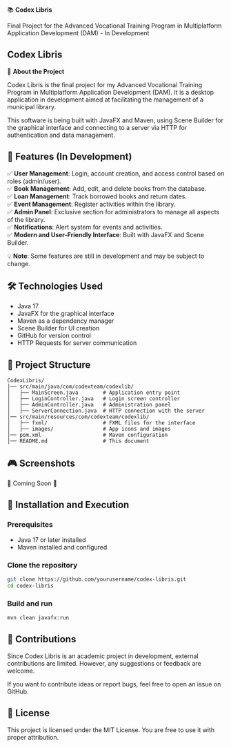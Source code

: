 📚 **Codex Libris**  

Final Project for the Advanced Vocational Training Program in Multiplatform Application Development (DAM) - In Development  

## **Codex Libris**  
📌 **About the Project**  

Codex Libris is the final project for my Advanced Vocational Training Program in Multiplatform Application Development (DAM). It is a desktop application in development aimed at facilitating the management of a municipal library.  

This software is being built with JavaFX and Maven, using Scene Builder for the graphical interface and connecting to a server via HTTP for authentication and data management.  

## 🚀 **Features (In Development)**  

✅ **User Management**: Login, account creation, and access control based on roles (admin/user).  
✅ **Book Management**: Add, edit, and delete books from the database.  
✅ **Loan Management**: Track borrowed books and return dates.  
✅ **Event Management**: Register activities within the library.  
✅ **Admin Panel**: Exclusive section for administrators to manage all aspects of the library.  
✅ **Notifications**: Alert system for events and activities.  
✅ **Modern and User-Friendly Interface**: Built with JavaFX and Scene Builder.  

💡 **Note**: Some features are still in development and may be subject to change.  

## 🛠️ **Technologies Used**  

- Java 17  
- JavaFX for the graphical interface  
- Maven as a dependency manager  
- Scene Builder for UI creation  
- GitHub for version control  
- HTTP Requests for server communication  

## 📂 **Project Structure**  

```
CodexLibris/
│── src/main/java/com/codexteam/codexlib/
│   ├── MainScreen.java        # Application entry point
│   ├── LoginController.java   # Login screen controller
│   ├── AdminController.java   # Administration panel
│   ├── ServerConnection.java  # HTTP connection with the server
│── src/main/resources/com/codexteam/codexlib/
│   ├── fxml/                  # FXML files for the interface
│   ├── images/                # App icons and images
│── pom.xml                    # Maven configuration
│── README.md                  # This document
```

## 🎮 **Screenshots**  

🚧 Coming Soon 🚧  

## 🔧 **Installation and Execution**  

### **Prerequisites**  

- Java 17 or later installed  
- Maven installed and configured  

### **Clone the repository**  

```sh
git clone https://github.com/yourusername/codex-libris.git
cd codex-libris
```

### **Build and run**  

```sh
mvn clean javafx:run
```

## 📌 **Contributions**  

Since Codex Libris is an academic project in development, external contributions are limited. However, any suggestions or feedback are welcome.  

If you want to contribute ideas or report bugs, feel free to open an issue on GitHub.  

## 📝 **License**  

This project is licensed under the MIT License. You are free to use it with proper attribution.  
